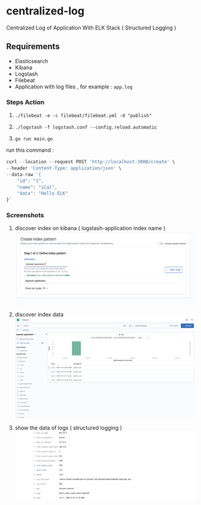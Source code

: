 # centralized-log
Centralized Log of Application With ELK Stack ( Structured Logging )

## Requirements

* Elasticsearch 
* Kibana
* Logstash
* Filebeat
* Application with log files , for example : `app.log`


### Steps Action

1. `./filebeat -e -c filebeat/filebeat.yml -d "publish"`

2. `./logstash -f logstash.conf --config.reload.automatic`

3. `go run main.go`


run this command : 
```javascript
curl --location --request POST 'http://localhost:3000/create' \
--header 'Content-Type: application/json' \
--data-raw '{
	"id": "1",
	"name": "iCal",
	"data": "Hello ELK"
}'
```


### Screenshots

1. discover index on kibana ( logstash-application index name )
![kibana-discover-index](https://github.com/faizalpribadi/centralized-log/blob/master/images/kibana-01.png)

2. discover index data 
![kibana-discover-index](https://github.com/faizalpribadi/centralized-log/blob/master/images/kibana-03.png)

3. show the data of logs ( structured logging )
![kibana-discover-index](https://github.com/faizalpribadi/centralized-log/blob/master/images/kibana-04.png)
